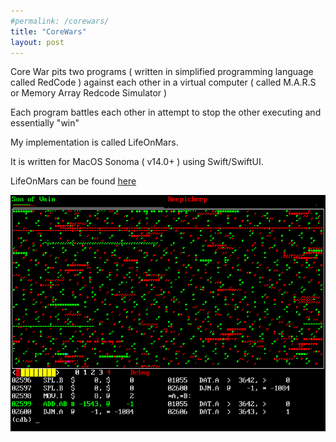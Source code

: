 ```yaml
---
#permalink: /corewars/
title: "CoreWars"
layout: post
---
```


Core War pits two programs ( written in simplified programming language called RedCode ) against each other in a virtual computer ( called M.A.R.S or Memory Array Redcode Simulator )

Each program battles each other in attempt to stop the other executing and essentially "win"

My implementation is called LifeOnMars.

It is written for MacOS Sonoma ( v14.0+ ) using Swift/SwiftUI.

LifeOnMars can be found [here](https://github.com/fatherdougalmaguire/LifeOnMARS "LifeOnMars GitHub repository")

![pMARS screenshot](/assets/images/pmarssdl.png "pMARS screenshot")
 